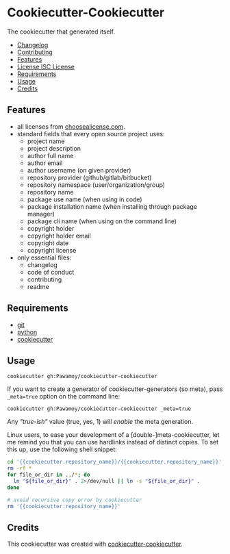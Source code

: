 # Cookiecutter-Cookiecutter

<!-- badge list -->
The cookiecutter that generated itself.

<!-- logo -->

- [Changelog](CHANGELOG.md)
- [Contributing](CONTRIBUTING.md)
- [Features](#features)
- [License ISC License](LICENSE)
- [Requirements](#requirements)
- [Usage](#usage)
- [Credits](#credits)

## Features
- all licenses from [choosealicense.com](https://choosealicense.com/appendix/).
- standard fields that every open source project uses:
  - project name
  - project description
  - author full name
  - author email
  - author username (on given provider)
  - repository provider (github/gitlab/bitbucket)
  - repository namespace (user/organization/group)
  - repository name
  - package use name (when using in code)
  - package installation name (when installing through package manager)
  - package cli name (when using on the command line)
  - copyright holder
  - copyright holder email
  - copyright date
  - copyright license
- only essential files:
  - changelog
  - code of conduct
  - contributing
  - readme

## Requirements
- [git](https://git-scm.com/downloads)
- [python](https://www.python.org/downloads/)
- [cookiecutter](https://github.com/audreyr/cookiecutter)

## Usage
```shell-session
cookiecutter gh:Pawamoy/cookiecutter-cookiecutter
```

If you want to create a generator of cookiecutter-generators (so meta),
pass `_meta=true` option on the command line:

```shell-session
cookiecutter gh:Pawamoy/cookiecutter-cookiecutter _meta=true
```

Any *"true-ish"* value (true, yes, 1) will *enable* the meta generation.

Linux users, to ease your development of a [double-]meta-cookiecutter, let me
remind you that you can use hardlinks instead of distinct copies. To set this
up, use the following shell snippet:

```bash
cd '{{cookiecutter.repository_name}}/{{cookiecutter.repository_name}}'
rm -rf *
for file_or_dir in ../*; do
  ln "${file_or_dir}" . 2>/dev/null || ln -s "${file_or_dir}" .
done

# avoid recursive copy error by cookiecutter
rm '{{cookiecutter.repository_name}}'
```

## Credits
This cookiecutter was created with [cookiecutter-cookiecutter](https://github.com/Pawamoy/cookiecutter-cookiecutter).
